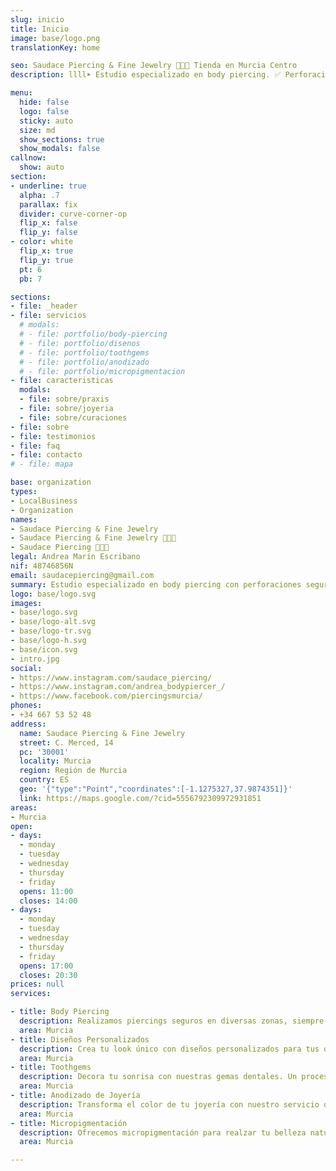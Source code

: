 ```yaml
---
slug: inicio
title: Inicio
image: base/logo.png
translationKey: home

seo: Saudace Piercing & Fine Jewelry 🧷👂🏻 Tienda en Murcia Centro
description: llll➤ Estudio especializado en body piercing. ✅ Perforaciones Seguras, Joyería Biocompatible, Diseños Personalizados, Seguimiento, Toothgems, Anodizado...

menu:
  hide: false
  logo: false
  sticky: auto
  size: md
  show_sections: true
  show_modals: false
callnow:
  show: auto
section:
- underline: true
  alpha: .7
  parallax: fix
  divider: curve-corner-op
  flip_x: false
  flip_y: false
- color: white
  flip_x: true
  flip_y: true
  pt: 6
  pb: 7

sections:
- file: _header
- file: servicios
  # modals:
  # - file: portfolio/body-piercing
  # - file: portfolio/disenos
  # - file: portfolio/toothgems
  # - file: portfolio/anodizado
  # - file: portfolio/micropigmentacion
- file: caracteristicas
  modals:
  - file: sobre/praxis
  - file: sobre/joyeria
  - file: sobre/curaciones
- file: sobre
- file: testimonios
- file: faq
- file: contacto
# - file: mapa

base: organization
types:
- LocalBusiness
- Organization
names:
- Saudace Piercing & Fine Jewelry
- Saudace Piercing & Fine Jewelry 🧷👂🏻
- Saudace Piercing 🧷👂🏻
legal: Andrea Marín Escribano
nif: 48746856N
email: saudacepiercing@gmail.com
summary: Estudio especializado en body piercing con perforaciones seguras y joyería biocompatible en Murcia centro. Ofrecemos diseños personalizados y seguimiento post-perforación. También realizamos toothgems, anodizado de joyería y micropigmentación.
logo: base/logo.svg
images:
- base/logo.svg
- base/logo-alt.svg
- base/logo-tr.svg
- base/logo-h.svg
- base/icon.svg
- intro.jpg
social:
- https://www.instagram.com/saudace_piercing/
- https://www.instagram.com/andrea_bodypiercer_/
- https://www.facebook.com/piercingsmurcia/
phones:
- +34 667 53 52 48
address:
  name: Saudace Piercing & Fine Jewelry
  street: C. Merced, 14
  pc: '30001'
  locality: Murcia
  region: Región de Murcia
  country: ES
  geo: '{"type":"Point","coordinates":[-1.1275327,37.9874351]}'
  link: https://maps.google.com/?cid=5556792309972931851
areas:
- Murcia
open:
- days:
  - monday
  - tuesday
  - wednesday
  - thursday
  - friday
  opens: 11:00
  closes: 14:00
- days:
  - monday
  - tuesday
  - wednesday
  - thursday
  - friday
  opens: 17:00
  closes: 20:30
prices: null
services:

- title: Body Piercing
  description: Realizamos piercings seguros en diversas zonas, siempre con técnicas asépticas y joyería biocompatible.
  area: Murcia
- title: Diseños Personalizados
  description: Crea tu look único con diseños personalizados para tus orejas, adaptados a tu estilo y personalidad.
  area: Murcia
- title: Toothgems
  description: Decora tu sonrisa con nuestras gemas dentales. Un proceso indoloro y no invasivo que te da un toque especial.
  area: Murcia
- title: Anodizado de Joyería
  description: Transforma el color de tu joyería con nuestro servicio de anodizado, seguro y de alta calidad.
  area: Murcia
- title: Micropigmentación
  description: Ofrecemos micropigmentación para realzar tu belleza natural de forma duradera y personalizada.
  area: Murcia

---
```

